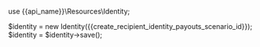 use {{api_name}}\Resources\Identity;

$identity = new Identity({{create_recipient_identity_payouts_scenario_id}});
$identity = $identity->save();


